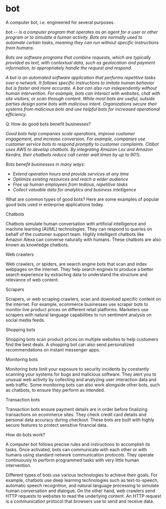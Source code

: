 # bot
A computer bot, _i.e._ engineered for several purposes.

_bot -- is a computer program that operates as an agent for a user or other program or to simulate a human activity. Bots are normally used to automate certain tasks, meaning they can run without specific instructions from humans_.

_Bots are software programs that combine requests, which are typically provided as text, with contextual data, such as geolocation and payment information, to appropriately handle the request and respond_.

_A bot is an automated software application that performs repetitive tasks over a network. It follows specific instructions to imitate human behavior but is faster and more accurate. A bot can also run independently without human intervention. For example, bots can interact with websites, chat with site visitors, or scan through content. While most bots are useful, outside parties design some bots with malicious intent. Organizations secure their systems from malicious bots and use helpful bots for increased operational efficiency_.

Q. How do good bots benefit businesses?

_Good bots help companies scale operations, improve customer engagement, and increase conversion. For example, companies use customer service bots to respond promptly to customer complaints. Citibot uses AWS to develop chatbots. By integrating Amazon Lex and Amazon Kendra, their chatbots reduce call center wait times by up to 90%_.

_Bots benefit businesses in many ways_:

- _Extend operation hours and provide services at any time_
- _Optimize existing resources and reach a wider audience_
- _Free up human employees from tedious, repetitive tasks_
- _Collect valuable data for analytics and business intelligence_

What are common types of good bots?
Here are some examples of popular good bots used in enterprise applications today. 

Chatbots

Chatbots simulate human conversation with artificial intelligence and machine learning (AI/ML) technologies. They can respond to queries on behalf of the customer support team. Highly intelligent chatbots like Amazon Alexa can converse naturally with humans. These chatbots are also known as knowledge chatbots. 

Web crawlers

Web crawlers, or spiders, are search engine bots that scan and index webpages on the internet. They help search engines to produce a better search experience by extracting data to understand the structure and relevance of web content. 

Scrapers

Scrapers, or web scraping crawlers, scan and download specific content on the internet. For example, ecommerce businesses use scraper bots to monitor live product prices on different retail platforms. Marketers use scrapers with natural language capabilities to run sentiment analysis on social media feeds. 

Shopping bots

Shopping bots scan product prices on multiple websites to help customers find the best deals. A shopping bot can also send personalized recommendations on instant messenger apps. 

Monitoring bots

Monitoring bots limit your exposure to security incidents by constantly scanning your systems for bugs and malicious software. They alert you to unusual web activity by collecting and analyzing user interaction data and web traffic. Some monitoring bots can also work alongside other bots, such as chatbots, to ensure they perform as intended. 

Transaction bots

Transaction bots ensure payment details are in order before finalizing transactions on ecommerce sites. They check credit card details and personal data accuracy during checkout. These bots are built with highly secure features to protect sensitive financial data. 

How do bots work?

A computer bot follows precise rules and instructions to accomplish its tasks. Once activated, bots can communicate with each other or with humans using standard network communication protocols. They operate continuously to perform programmed tasks with very little human intervention. 

Different types of bots use various technologies to achieve their goals. For example, chatbots use deep learning technologies such as text-to-speech, automatic speech recognition, and natural language processing to simulate human conversation and dialogue. On the other hand, web crawlers send HTTP requests to websites to read the underlying content. An HTTP request is a communication protocol that browsers use to send and receive data.

